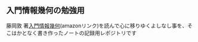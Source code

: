 ## 入門情報幾何の勉強用
藤岡敦 著[入門情報幾何](https://www.amazon.co.jp/%E5%85%A5%E9%96%80-%E6%83%85%E5%A0%B1%E5%B9%BE%E4%BD%95-%E7%B5%B1%E8%A8%88%E7%9A%84%E3%83%A2%E3%83%87%E3%83%AB%E3%82%92%E3%81%B2%E3%82%82%E3%81%A8%E3%81%8F%E5%BE%AE%E5%88%86%E5%B9%BE%E4%BD%95%E5%AD%A6-%E8%97%A4%E5%B2%A1-%E6%95%A6-ebook/dp/B0C36CCNSR/ref=sr_1_1?__mk_ja_JP=%E3%82%AB%E3%82%BF%E3%82%AB%E3%83%8A&crid=2LCNLVT3WVEWM&keywords=%E5%85%A5%E9%96%80%E6%83%85%E5%A0%B1%E5%B9%BE%E4%BD%95%E5%AD%A6&qid=1687514559&s=digital-text&sprefix=%E5%85%A5%E9%96%80%E6%83%85%E5%A0%B1%E5%B9%BE%E4%BD%95%E5%AD%A6%2Cdigital-text%2C252&sr=1-1)(amazonリンク)を読んで心に移りゆくよしなし事を、そこはかとなく書き作ったノートの記録用レポジトリです
